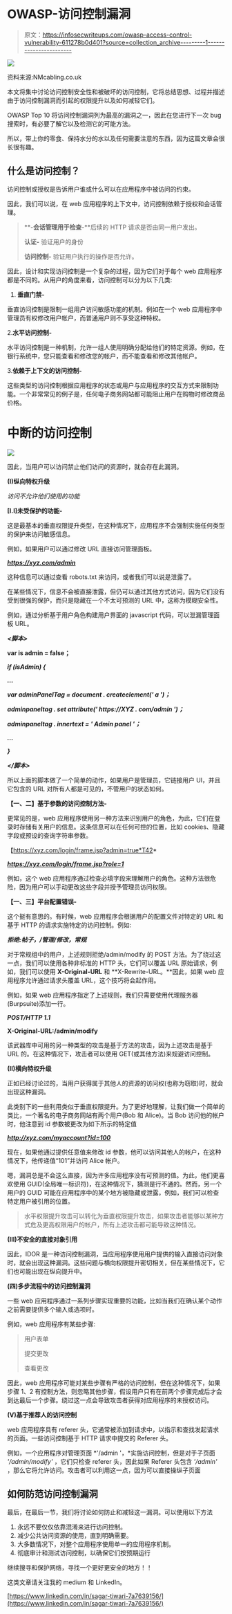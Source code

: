 # OWASP-访问控制漏洞

> 原文：<https://infosecwriteups.com/owasp-access-control-vulnerability-611278b0d401?source=collection_archive---------1----------------------->

![](img/a1953e533355670153e168a299e73e6d.png)

资料来源:NMcabling.co.uk

本文将集中讨论访问控制安全性和被破坏的访问控制，它将总结思想、过程并描述由于访问控制漏洞而引起的权限提升以及如何减轻它们。

OWASP Top 10 将访问控制漏洞列为最高的漏洞之一，因此在您进行下一次 bug 搜索时，有必要了解它以及检测它的可能方法。

所以，带上你的零食、保持水分的水以及任何需要注意的东西，因为这篇文章会很长很有趣。

## 什么是访问控制？

访问控制或授权是告诉用户谁或什么可以在应用程序中被访问的约束。

因此，我们可以说，在 web 应用程序的上下文中，访问控制依赖于授权和会话管理。

> **-**会话管理用于检查**-**后续的 HTTP 请求是否由同一用户发出。
> 
> **认证-** 验证用户的身份
> 
> **访问控制-** 验证用户执行的操作是否允许。

因此，设计和实现访问控制是一个复杂的过程，因为它们对于每个 web 应用程序都是不同的。从用户的角度来看，访问控制可以分为以下几类:

1.  **垂直门禁-**

垂直访问控制是限制一组用户访问敏感功能的机制。例如在一个 web 应用程序中管理员有权修改用户帐户，而普通用户则不享受这种特权。

2.**水平访问控制-**

水平访问控制是一种机制，允许一组人使用明确分配给他们的特定资源。例如，在银行系统中，您只能查看和修改您的帐户，而不能查看和修改其他帐户。

3.**依赖于上下文的访问控制-**

这些类型的访问控制根据应用程序的状态或用户与应用程序的交互方式来限制功能。一个非常常见的例子是，任何电子商务网站都可能阻止用户在购物时修改商品价格。

# 中断的访问控制

![](img/2fd3f780b9aab43f9b97de3a18c93171.png)

因此，当用户可以访问禁止他们访问的资源时，就会存在此漏洞。

**(I)纵向特权升级**

*访问不允许他们使用的功能*

**[I.I]未受保护的功能-**

这是最基本的垂直权限提升类型，在这种情况下，应用程序不会强制实施任何类型的保护来访问敏感信息。

例如，如果用户可以通过修改 URL 直接访问管理面板。

***https://xyz.com/admin***

这种信息可以通过查看 robots.txt 来访问，或者我们可以说是泄露了。

在某些情况下，信息不会被直接泄露，但仍可以通过其他方式访问，因为它们没有受到很强的保护，而只是隐藏在一个不太可预测的 URL 中，这称为模糊安全性。

例如，通过分析基于用户角色构建用户界面的 javascript 代码，可以泄漏管理面板 URL。

***<脚本>***

**var is admin = false；**

***if (isAdmin) {***

***…***

***var adminPanelTag = document . createelement(' a ')；***

***adminpaneltag . set attribute(' https://XYZ . com/admin ')；***

***adminpaneltag . innertext = ' Admin panel '；***

***…***

***}***

***</脚本>***

所以上面的脚本做了一个简单的动作，如果用户是管理员，它链接用户 UI，并且它包含的 URL 对所有人都是可见的，不管用户的状态如何。

**【一、二】基于参数的访问控制方法-**

更常见的是，web 应用程序使用另一种方法来识别用户的角色，为此，它们在登录时存储有关用户的信息。这条信息可以在任何可控的位置，比如 cookies、隐藏字段或预设的查询字符串参数。

【https://xyz.com/login/frame.jsp?admin=true*T42*

***https://xyz.com/login/frame.jsp?role=1***

例如，这个 web 应用程序通过检查必填字段来理解用户的角色。这种方法很危险，因为用户可以手动更改这些字段并授予管理员访问权限。

**【一、三】平台配置错误-**

这个挺有意思的。有时候，web 应用程序会根据用户的配置文件对特定的 URL 和基于 HTTP 的请求实施特定的访问控制。例如:

***拒绝:帖子，/管理/修改，常规***

对于常规组中的用户，上述规则拒绝/admin/modify 的 POST 方法。为了绕过这一点，我们可以使用各种非标准的 HTTP 头，它们可以覆盖 URL 原始请求，例如，我们可以使用 **X-Original-URL** 和 **X-Rewrite-URL。**因此，如果 web 应用程序允许通过请求头覆盖 URL，这个技巧将会起作用。

例如，如果 web 应用程序指定了上述规则，我们只需要使用代理服务器(Burpsuite)添加一行。

***POST/HTTP 1.1***

**X-Original-URL:/admin/modify**

该武器库中可用的另一种类型的攻击是基于方法的攻击，因为上述攻击是基于 URL 的。在这种情况下，攻击者可以使用 GET(或其他方法)来规避访问控制。

**(II)横向特权升级**

正如已经讨论过的，当用户获得属于其他人的资源的访问权(也称为窃取)时，就会出现这种漏洞。

此类别下的一些利用类似于垂直权限提升。为了更好地理解，让我们做一个简单的类比，一个著名的电子商务网站有两个用户(Bob 和 Alice)。当 Bob 访问他的帐户时，他注意到 id 参数被更改为如下所示的特定值

***http://xyz.com/myaccount?id=100***

现在，如果他通过提供任意值来修改 id 参数，他可以访问其他人的帐户，在这种情况下，他传递值“101”并访问 Alice 帐户。

嗯，漏洞总是不会这么直接，因为许多应用程序没有可预测的值。为此，他们更喜欢使用 GUID(全局唯一标识符)，在这种情况下，猜测是行不通的。然而，另一个用户的 GUID 可能在应用程序中的某个地方被隐藏或泄露，例如，我们可以检查特定用户被引用的位置。

> 水平权限提升攻击可以转化为垂直权限提升攻击，如果攻击者能够以某种方式危及更高权限用户的帐户，所有上述攻击都可能导致这种情况。

**(III)不安全的直接对象引用**

因此，IDOR 是一种访问控制漏洞，当应用程序使用用户提供的输入直接访问对象时，就会出现这种漏洞。这些问题与横向权限提升密切相关，但在某些情况下，它们也可能出现在纵向提升中。

**(四)多步流程中的访问控制漏洞**

一些 web 应用程序通过一系列步骤实现重要的功能，比如当我们在确认某个动作之前需要提供多个输入或选项时。

例如，web 应用程序有某些步骤:

> 用户表单
> 
> 提交更改
> 
> 查看更改

因此，web 应用程序可能对某些步骤有严格的访问控制，但在这种情况下，如果步骤 1、2 有控制方法，则忽略其他步骤，假设用户只有在前两个步骤完成后才会到达最后一个步骤。绕过这一点会导致攻击者获得对应用程序的未授权访问。

**(V)基于推荐人的访问控制**

web 应用程序具有 referer 头，它通常被添加到请求中，以指示和查找发起请求的页面。一些访问控制基于 HTTP 请求中提交的 Referer 头。

例如，一个应用程序对管理页面 *'/admin '，*实施访问控制，但是对于子页面 *'/admin/modify'* ，它们只检查 referer 头，因此如果 Referer 头包含 *'/admin'* ，那么它将允许访问。攻击者可以利用这一点，因为可以直接操纵子页面

## **如何防范访问控制漏洞**

最后，在最后一节，我们将讨论如何防止和减轻这一漏洞。可以使用以下方法

1.  永远不要仅仅依靠混淆来进行访问控制。
2.  减少公共访问资源的使用，直到明确需要。
3.  大多数情况下，对整个应用程序使用单一的应用程序机制。
4.  彻底审计和测试访问控制，以确保它们按预期运行

继续搜寻和保护网络，寻找一个更好更安全的地方！！

这类文章请关注我的 medium 和 LinkedIn。

[https://www.linkedin.com/in/sagar-tiwari-7a7639156/](https://www.linkedin.com/in/sagar-tiwari-7a7639156/)